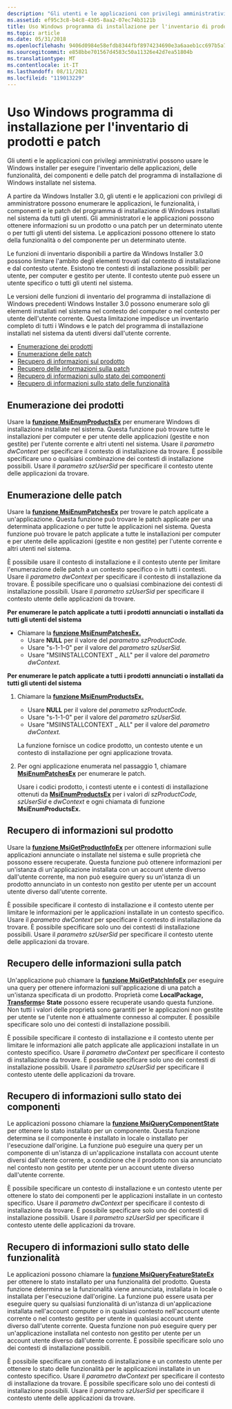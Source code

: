 ```yaml
---
description: "Gli utenti e le applicazioni con privilegi amministrativi possono usare le Windows installer per eseguire l'inventario delle applicazioni, delle funzionalità, dei componenti e delle patch del programma di installazione di Windows installate nel sistema. A partire da Windows Installer&160;3.0, gli utenti e le applicazioni con privilegi di amministratore possono enumerare le applicazioni, le funzionalità, i componenti e le patch del programma di installazione di Windows installati nel sistema da tutti gli \\# utenti. Gli amministratori e le applicazioni possono ottenere informazioni su un prodotto o una patch per un determinato utente o per tutti gli utenti del sistema. Le applicazioni possono ottenere lo stato della funzionalità o del componente per un determinato utente. Le funzioni di inventario disponibili a partire da Windows Installer&160;3.0 possono limitare l'ambito degli elementi trovati dal contesto di installazione e dal contesto \\# utente. Esistono tre contesti di installazione possibili: per utente, per computer e gestito per utente. Il contesto utente può essere un utente specifico o tutti gli utenti nel sistema. Le versioni delle funzioni di inventario del programma di installazione di Windows precedenti Windows Installer&160;3.0 possono enumerare solo gli elementi installati nel sistema nel contesto del computer o nel contesto per utente \\# dell'utente corrente. Questa limitazione impedisce un inventario completo di tutti i Windows e le patch del programma di installazione installati nel sistema da utenti diversi dall'utente corrente. Enumerazione di prodottiEnumerazione di patchObtaining Product InformationObtaining Patch InformationObtaining Component State InformationObtaining Feature State Information"
ms.assetid: ef95c3c8-b4c8-4305-8aa2-07ec74b3121b
title: Uso Windows programma di installazione per l'inventario di prodotti e patch
ms.topic: article
ms.date: 05/31/2018
ms.openlocfilehash: 9406d0984e58efdb8344fbf8974234690e3a6aaeb1cc697b5a76e6af940554e5
ms.sourcegitcommit: e858bbe701567d4583c50a11326e42d7ea51804b
ms.translationtype: MT
ms.contentlocale: it-IT
ms.lasthandoff: 08/11/2021
ms.locfileid: "119013229"
---
```

# <a name="using-windows-installer-to-inventory-products-and-patches"></a>Uso Windows programma di installazione per l'inventario di prodotti e patch

Gli utenti e le applicazioni con privilegi amministrativi possono usare le Windows installer per eseguire l'inventario delle applicazioni, delle funzionalità, dei componenti e delle patch del programma di installazione di Windows installate nel sistema.

A partire da Windows Installer 3.0, gli utenti e le applicazioni con privilegi di amministratore possono enumerare le applicazioni, le funzionalità, i componenti e le patch del programma di installazione di Windows installati nel sistema da tutti gli utenti. Gli amministratori e le applicazioni possono ottenere informazioni su un prodotto o una patch per un determinato utente o per tutti gli utenti del sistema. Le applicazioni possono ottenere lo stato della funzionalità o del componente per un determinato utente.

Le funzioni di inventario disponibili a partire da Windows Installer 3.0 possono limitare l'ambito degli elementi trovati dal contesto di installazione e dal contesto utente. Esistono tre contesti di installazione possibili: per utente, per computer e gestito per utente. Il contesto utente può essere un utente specifico o tutti gli utenti nel sistema.

Le versioni delle funzioni di inventario del programma di installazione di Windows precedenti Windows Installer 3.0 possono enumerare solo gli elementi installati nel sistema nel contesto del computer o nel contesto per utente dell'utente corrente. Questa limitazione impedisce un inventario completo di tutti i Windows e le patch del programma di installazione installati nel sistema da utenti diversi dall'utente corrente.

-   [Enumerazione dei prodotti](#enumerating-products)
-   [Enumerazione delle patch](#enumerating-patches)
-   [Recupero di informazioni sul prodotto](#obtaining-product-information)
-   [Recupero delle informazioni sulla patch](#obtaining-patch-information)
-   [Recupero di informazioni sullo stato dei componenti](#obtaining-component-state-information)
-   [Recupero di informazioni sullo stato delle funzionalità](#obtaining-feature-state-information)

## <a name="enumerating-products"></a>Enumerazione dei prodotti

Usare la [**funzione MsiEnumProductsEx**](/windows/desktop/api/Msi/nf-msi-msienumproductsexa) per enumerare Windows di installazione installate nel sistema. Questa funzione può trovare tutte le installazioni per computer e per utente delle applicazioni (gestite e non gestite) per l'utente corrente e altri utenti nel sistema. Usare il *parametro dwContext* per specificare il contesto di installazione da trovare. È possibile specificare uno o qualsiasi combinazione dei contesti di installazione possibili. Usare il *parametro szUserSid* per specificare il contesto utente delle applicazioni da trovare.

## <a name="enumerating-patches"></a>Enumerazione delle patch

Usare la [**funzione MsiEnumPatchesEx**](/windows/desktop/api/Msi/nf-msi-msienumpatchesexa) per trovare le patch applicate a un'applicazione. Questa funzione può trovare le patch applicate per una determinata applicazione o per tutte le applicazioni nel sistema. Questa funzione può trovare le patch applicate a tutte le installazioni per computer e per utente delle applicazioni (gestite e non gestite) per l'utente corrente e altri utenti nel sistema.

È possibile usare il contesto di installazione e il contesto utente per limitare l'enumerazione delle patch a un contesto specifico o in tutti i contesti. Usare il *parametro dwContext* per specificare il contesto di installazione da trovare. È possibile specificare uno o qualsiasi combinazione dei contesti di installazione possibili. Usare il *parametro szUserSid* per specificare il contesto utente delle applicazioni da trovare.

**Per enumerare le patch applicate a tutti i prodotti annunciati o installati da tutti gli utenti del sistema**

-   Chiamare la [**funzione MsiEnumPatchesEx.**](/windows/desktop/api/Msi/nf-msi-msienumpatchesexa)
    -   Usare **NULL** per il valore del *parametro szProductCode.*
    -   Usare "s-1-1-0" per il valore del *parametro szUserSid.*
    -   Usare "MSIINSTALLCONTEXT \_ ALL" per il valore del *parametro dwContext.*

**Per enumerare le patch applicate a tutti i prodotti annunciati o installati da tutti gli utenti del sistema**

1.  Chiamare la [**funzione MsiEnumProductsEx.**](/windows/desktop/api/Msi/nf-msi-msienumproductsexa)

    -   Usare **NULL** per il valore del *parametro szProductCode.*
    -   Usare "s-1-1-0" per il valore del *parametro szUserSid.*
    -   Usare "MSIINSTALLCONTEXT \_ ALL" per il valore del *parametro dwContext.*

    La funzione fornisce un codice prodotto, un contesto utente e un contesto di installazione per ogni applicazione trovata.

2.  Per ogni applicazione enumerata nel passaggio 1, chiamare [**MsiEnumPatchesEx**](/windows/desktop/api/Msi/nf-msi-msienumpatchesexa) per enumerare le patch.

    Usare i codici prodotto, i contesti utente e i contesti di installazione ottenuti da [**MsiEnumProductsEx**](/windows/desktop/api/Msi/nf-msi-msienumproductsexa) per i valori *di szProductCode,* *szUserSid* e *dwContext* e ogni chiamata di funzione **MsiEnumProductsEx.**

## <a name="obtaining-product-information"></a>Recupero di informazioni sul prodotto

Usare la [**funzione MsiGetProductInfoEx**](/windows/desktop/api/Msi/nf-msi-msigetproductinfoexa) per ottenere informazioni sulle applicazioni annunciate o installate nel sistema e sulle proprietà che possono essere recuperate. Questa funzione può ottenere informazioni per un'istanza di un'applicazione installata con un account utente diverso dall'utente corrente, ma non può eseguire query su un'istanza di un prodotto annunciato in un contesto non gestito per utente per un account utente diverso dall'utente corrente.

È possibile specificare il contesto di installazione e il contesto utente per limitare le informazioni per le applicazioni installate in un contesto specifico. Usare il *parametro dwContext* per specificare il contesto di installazione da trovare. È possibile specificare solo uno dei contesti di installazione possibili. Usare il *parametro szUserSid* per specificare il contesto utente delle applicazioni da trovare.

## <a name="obtaining-patch-information"></a>Recupero delle informazioni sulla patch

Un'applicazione può chiamare la [**funzione MsiGetPatchInfoEx**](/windows/desktop/api/Msi/nf-msi-msigetpatchinfoexa) per eseguire una query per ottenere informazioni sull'applicazione di una patch a un'istanza specificata di un prodotto. Proprietà come **LocalPackage,** [**Transforms**](transforms.md)e **State** possono essere recuperate usando questa funzione. Non tutti i valori delle proprietà sono garantiti per le applicazioni non gestite per utente se l'utente non è attualmente connesso al computer. È possibile specificare solo uno dei contesti di installazione possibili.

È possibile specificare il contesto di installazione e il contesto utente per limitare le informazioni alle patch applicate alle applicazioni installate in un contesto specifico. Usare il *parametro dwContext* per specificare il contesto di installazione da trovare. È possibile specificare solo uno dei contesti di installazione possibili. Usare il *parametro szUserSid* per specificare il contesto utente delle applicazioni da trovare.

## <a name="obtaining-component-state-information"></a>Recupero di informazioni sullo stato dei componenti

Le applicazioni possono chiamare la [**funzione MsiQueryComponentState**](/windows/desktop/api/Msi/nf-msi-msiquerycomponentstatea) per ottenere lo stato installato per un componente. Questa funzione determina se il componente è installato in locale o installato per l'esecuzione dall'origine. La funzione può eseguire una query per un componente di un'istanza di un'applicazione installata con account utente diversi dall'utente corrente, a condizione che il prodotto non sia annunciato nel contesto non gestito per utente per un account utente diverso dall'utente corrente.

È possibile specificare un contesto di installazione e un contesto utente per ottenere lo stato dei componenti per le applicazioni installate in un contesto specifico. Usare il *parametro dwContext* per specificare il contesto di installazione da trovare. È possibile specificare solo uno dei contesti di installazione possibili. Usare il *parametro szUserSid* per specificare il contesto utente delle applicazioni da trovare.

## <a name="obtaining-feature-state-information"></a>Recupero di informazioni sullo stato delle funzionalità

Le applicazioni possono chiamare la [**funzione MsiQueryFeatureStateEx**](/windows/desktop/api/Msi/nf-msi-msiqueryfeaturestateexa) per ottenere lo stato installato per una funzionalità del prodotto. Questa funzione determina se la funzionalità viene annunciata, installata in locale o installata per l'esecuzione dall'origine. La funzione può essere usata per eseguire query su qualsiasi funzionalità di un'istanza di un'applicazione installata nell'account computer o in qualsiasi contesto nell'account utente corrente o nel contesto gestito per utente in qualsiasi account utente diverso dall'utente corrente. Questa funzione non può eseguire query per un'applicazione installata nel contesto non gestito per utente per un account utente diverso dall'utente corrente. È possibile specificare solo uno dei contesti di installazione possibili.

È possibile specificare un contesto di installazione e un contesto utente per ottenere lo stato delle funzionalità per le applicazioni installate in un contesto specifico. Usare il *parametro dwContext* per specificare il contesto di installazione da trovare. È possibile specificare solo uno dei contesti di installazione possibili. Usare il *parametro szUserSid* per specificare il contesto utente delle applicazioni da trovare.

 

 



